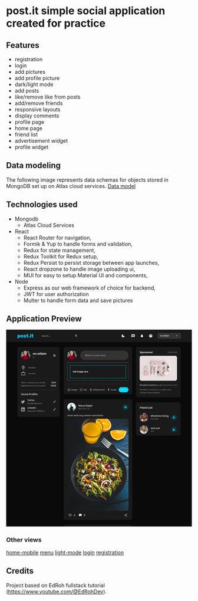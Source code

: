 # post.it simple social application created for practice

## Features

- registration
- login
- add pictures
- add profile picture
- dark/light mode
- add posts
- like/remove like from posts
- add/remove friends
- responsive layouts
- display comments
- profile page
- home page
- friend list
- advertisement widget
- profile widget

## Data modeling

The following image represents data schemas for objects stored in MongoDB set up on Atlas cloud services.
[Data model](data.png)

## Technologies used

- Mongodb
  - Atlas Cloud Services
- React
  - React Router for navigation,
  - Formik & Yup to handle forms and validation,
  - Redux for state management,
  - Redux Toolkit for Redux setup,
  - Redux Persist to persist storage between app launches,
  - React dropzone to handle image uploading ui,
  - MUI for easy to setup Material UI and components,
- Node
  - Express as our web framework of choice for backend,
  - JWT for user authorization
  - Multer to handle form data and save pictures

## Application Preview

![dark-mode](home-dark.png)

### Other views

[home-mobile](home-mobile.png)
[menu](menu.png)
[light-mode](home-light.png)
[login](login.png)
[registration](registration.png)

## Credits

Project based on EdRoh fullstack tutorial (https://www.youtube.com/@EdRohDev).
